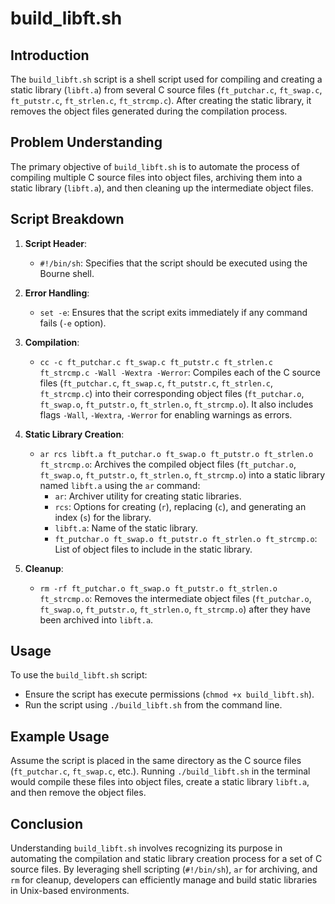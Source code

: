 # build_libft.sh

## Introduction
The `build_libft.sh` script is a shell script used for compiling and creating a static library (`libft.a`) from several C source files (`ft_putchar.c`, `ft_swap.c`, `ft_putstr.c`, `ft_strlen.c`, `ft_strcmp.c`). After creating the static library, it removes the object files generated during the compilation process.

## Problem Understanding
The primary objective of `build_libft.sh` is to automate the process of compiling multiple C source files into object files, archiving them into a static library (`libft.a`), and then cleaning up the intermediate object files.

## Script Breakdown
1. **Script Header**:
   - `#!/bin/sh`: Specifies that the script should be executed using the Bourne shell.

2. **Error Handling**:
   - `set -e`: Ensures that the script exits immediately if any command fails (`-e` option).

3. **Compilation**:
   - `cc -c ft_putchar.c ft_swap.c ft_putstr.c ft_strlen.c ft_strcmp.c -Wall -Wextra -Werror`: Compiles each of the C source files (`ft_putchar.c`, `ft_swap.c`, `ft_putstr.c`, `ft_strlen.c`, `ft_strcmp.c`) into their corresponding object files (`ft_putchar.o`, `ft_swap.o`, `ft_putstr.o`, `ft_strlen.o`, `ft_strcmp.o`). It also includes flags `-Wall`, `-Wextra`, `-Werror` for enabling warnings as errors.

4. **Static Library Creation**:
   - `ar rcs libft.a ft_putchar.o ft_swap.o ft_putstr.o ft_strlen.o ft_strcmp.o`: Archives the compiled object files (`ft_putchar.o`, `ft_swap.o`, `ft_putstr.o`, `ft_strlen.o`, `ft_strcmp.o`) into a static library named `libft.a` using the `ar` command:
     - `ar`: Archiver utility for creating static libraries.
     - `rcs`: Options for creating (`r`), replacing (`c`), and generating an index (`s`) for the library.
     - `libft.a`: Name of the static library.
     - `ft_putchar.o ft_swap.o ft_putstr.o ft_strlen.o ft_strcmp.o`: List of object files to include in the static library.

5. **Cleanup**:
   - `rm -rf ft_putchar.o ft_swap.o ft_putstr.o ft_strlen.o ft_strcmp.o`: Removes the intermediate object files (`ft_putchar.o`, `ft_swap.o`, `ft_putstr.o`, `ft_strlen.o`, `ft_strcmp.o`) after they have been archived into `libft.a`.

## Usage
To use the `build_libft.sh` script:
- Ensure the script has execute permissions (`chmod +x build_libft.sh`).
- Run the script using `./build_libft.sh` from the command line.

## Example Usage
Assume the script is placed in the same directory as the C source files (`ft_putchar.c`, `ft_swap.c`, etc.). Running `./build_libft.sh` in the terminal would compile these files into object files, create a static library `libft.a`, and then remove the object files.

## Conclusion
Understanding `build_libft.sh` involves recognizing its purpose in automating the compilation and static library creation process for a set of C source files. By leveraging shell scripting (`#!/bin/sh`), `ar` for archiving, and `rm` for cleanup, developers can efficiently manage and build static libraries in Unix-based environments.

